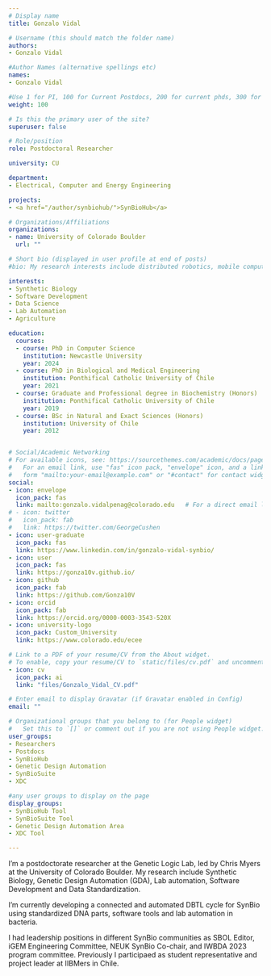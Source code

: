```yaml
---
# Display name
title: Gonzalo Vidal

# Username (this should match the folder name)
authors:
- Gonzalo Vidal

#Author Names (alternative spellings etc)
names:
- Gonzalo Vidal

#Use 1 for PI, 100 for Current Postdocs, 200 for current phds, 300 for current masters, 400 for current undergrads, 800 for alum postdocs, 810 for alum phds, 820 for alum masters, and 830 for alum undergrads, 900 for tools, 1000 for projects, 900 for tools, 1000 for projects
weight: 100

# Is this the primary user of the site?
superuser: false

# Role/position
role: Postdoctoral Researcher

university: CU

department:
- Electrical, Computer and Energy Engineering

projects:
- <a href="/author/synbiohub/">SynBioHub</a>

# Organizations/Affiliations
organizations:
- name: University of Colorado Boulder
  url: ""

# Short bio (displayed in user profile at end of posts)
#bio: My research interests include distributed robotics, mobile computing and programmable matter.

interests:
- Synthetic Biology
- Software Development
- Data Science
- Lab Automation
- Agriculture

education:
  courses:
  - course: PhD in Computer Science
    institution: Newcastle University
    year: 2024
  - course: PhD in Biological and Medical Engineering
    institution: Ponthifical Catholic University of Chile
    year: 2021
  - course: Graduate and Professional degree in Biochemistry (Honors)
    institution: Ponthifical Catholic University of Chile
    year: 2019
  - course: BSc in Natural and Exact Sciences (Honors)
    institution: University of Chile
    year: 2012


# Social/Academic Networking
# For available icons, see: https://sourcethemes.com/academic/docs/page-builder/#icons
#   For an email link, use "fas" icon pack, "envelope" icon, and a link in the
#   form "mailto:your-email@example.com" or "#contact" for contact widget.
social:
- icon: envelope
  icon_pack: fas
  link: mailto:gonzalo.vidalpenag@colorado.edu   # For a direct email link, use "mailto:test@example.org".
# - icon: twitter
#   icon_pack: fab
#   link: https://twitter.com/GeorgeCushen
- icon: user-graduate
  icon_pack: fas
  link: https://www.linkedin.com/in/gonzalo-vidal-synbio/
- icon: user
  icon_pack: fas
  link: https://gonza10v.github.io/
- icon: github
  icon_pack: fab
  link: https://github.com/Gonza10V
- icon: orcid
  icon_pack: fab
  link: https://orcid.org/0000-0003-3543-520X
- icon: university-logo
  icon_pack: Custom_University
  link: https://www.colorado.edu/ecee

# Link to a PDF of your resume/CV from the About widget.
# To enable, copy your resume/CV to `static/files/cv.pdf` and uncomment the lines below.
- icon: cv
  icon_pack: ai
  link: "files/Gonzalo_Vidal_CV.pdf"

# Enter email to display Gravatar (if Gravatar enabled in Config)
email: ""

# Organizational groups that you belong to (for People widget)
#   Set this to `[]` or comment out if you are not using People widget.
user_groups:
- Researchers
- Postdocs
- SynBioHub
- Genetic Design Automation
- SynBioSuite
- XDC

#any user groups to display on the page
display_groups:
- SynBioHub Tool
- SynBioSuite Tool
- Genetic Design Automation Area
- XDC Tool

---
```


I’m a postdoctorate researcher at the Genetic Logic Lab, led by Chris Myers at the University of Colorado Boulder. My research include Synthetic Biology, Genetic Design Automation (GDA), Lab automation, Software Development and Data Standardization.

I’m currently developing a connected and automated DBTL cycle for SynBio using standardized DNA parts, software tools and lab automation in bacteria.

I had leadership positions in different SynBio communities as SBOL Editor, iGEM Engineering Committee, NEUK SynBio Co-chair, and IWBDA 2023 program committee. Previously I participaed as student representative and project leader at IIBMers in Chile.
